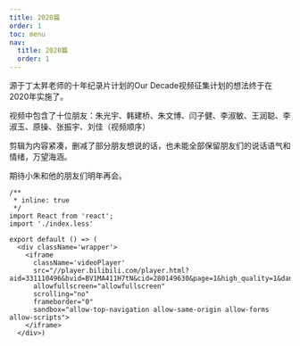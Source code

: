 ```yaml
---
title: 2020篇
order: 1
toc: menu
nav:
  title: 2020篇
  order: 1
---
```


源于丁太昇老师的十年纪录片计划的Our Decade视频征集计划的想法终于在2020年实施了。

视频中包含了十位朋友：朱光宇、韩建桥、朱文博、闫子健、李淑敏、王润聪、李淑玉、原操、张振宇、刘佳（视频顺序）

剪辑为内容紧凑，删减了部分朋友想说的话，也未能全部保留朋友们的说话语气和情绪，万望海涵。

期待小朱和他的朋友们明年再会。

```tsx
/**
 * inline: true
 */
import React from 'react';
import './index.less'

export default () => (
  <div className='wrapper'>
    <iframe
      className='videoPlayer'
      src="//player.bilibili.com/player.html?aid=331110496&bvid=BV1MA411H7tN&cid=280149630&page=1&high_quality=1&danmaku=1"
      allowfullscreen="allowfullscreen"
      scrolling="no"
      frameborder="0"
      sandbox="allow-top-navigation allow-same-origin allow-forms allow-scripts">
    </iframe>
  </div>)
```
